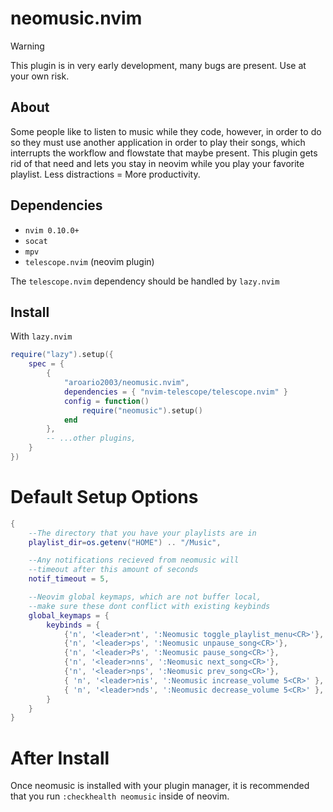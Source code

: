 # neomusic.nvim

> [!WARNING]
> This plugin is in very early development, many bugs are present. Use at your own risk.

## About

Some people like to listen to music while they code, however, in order to do so they must use another application in order to play their songs, which interrupts the workflow and flowstate that maybe present. This plugin gets rid of that need and lets you stay in neovim while you play your favorite playlist. Less distractions = More productivity.

## Dependencies

- `nvim 0.10.0+`
- `socat`
- `mpv`
- `telescope.nvim` (neovim plugin)

The `telescope.nvim` dependency should be handled by `lazy.nvim`

## Install

With `lazy.nvim`

```lua
require("lazy").setup({
    spec = {
        {
            "aroario2003/neomusic.nvim",
            dependencies = { "nvim-telescope/telescope.nvim" }
            config = function()
                require("neomusic").setup()
            end
        },
        -- ...other plugins,
    }
})
```

# Default Setup Options

```lua
{
    --The directory that you have your playlists are in
    playlist_dir=os.getenv("HOME") .. "/Music",

    --Any notifications recieved from neomusic will
    --timeout after this amount of seconds
    notif_timeout = 5,

    --Neovim global keymaps, which are not buffer local,
    --make sure these dont conflict with existing keybinds
    global_keymaps = {
        keybinds = {
            {'n', '<leader>nt', ':Neomusic toggle_playlist_menu<CR>'},
            {'n', '<leader>ps', ':Neomusic unpause_song<CR>'},
            {'n', '<leader>Ps', ':Neomusic pause_song<CR>'},
            {'n', '<leader>nns', ':Neomusic next_song<CR>'},
            {'n', '<leader>nps', ':Neomusic prev_song<CR>'},
            { 'n', '<leader>nis', ':Neomusic increase_volume 5<CR>' },
            { 'n', '<leader>nds', ':Neomusic decrease_volume 5<CR>' },
        }
    }
}
```

# After Install

Once neomusic is installed with your plugin manager, it is recommended that you run `:checkhealth neomusic` inside of neovim.
